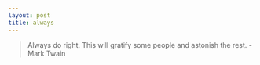 ```yaml
---
layout: post
title: always 
---
```


> Always do right. This will gratify some people and astonish the rest. - Mark Twain
